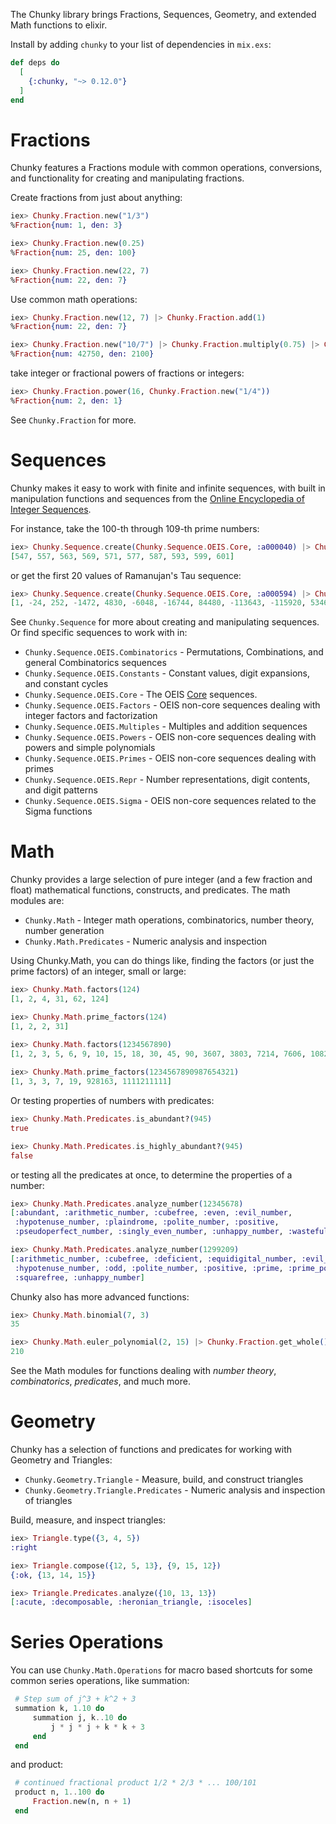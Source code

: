 The Chunky library brings Fractions, Sequences, Geometry, and extended Math functions
to elixir.

Install by adding `chunky` to your list of dependencies in `mix.exs`:

```elixir
def deps do
  [
    {:chunky, "~> 0.12.0"}
  ]
end
```


# Fractions

Chunky features a Fractions module with common operations, conversions, and functionality
for creating and manipulating fractions.

Create fractions from just about anything:

```elixir
iex> Chunky.Fraction.new("1/3")
%Fraction{num: 1, den: 3}

iex> Chunky.Fraction.new(0.25)
%Fraction{num: 25, den: 100}

iex> Chunky.Fraction.new(22, 7)
%Fraction{num: 22, den: 7}
```

Use common math operations:

```elixir
iex> Chunky.Fraction.new(12, 7) |> Chunky.Fraction.add(1)
%Fraction{num: 22, den: 7}

iex> Chunky.Fraction.new("10/7") |> Chunky.Fraction.multiply(0.75) |> Chunky.Fraction.divide("3/57")
%Fraction{num: 42750, den: 2100}
```

take integer or fractional powers of fractions or integers:

```elixir
iex> Chunky.Fraction.power(16, Chunky.Fraction.new("1/4"))
%Fraction{num: 2, den: 1}
```

See `Chunky.Fraction` for more.

# Sequences

Chunky makes it easy to work with finite and infinite sequences, with built in manipulation functions and
sequences from the [Online Encyclopedia of Integer Sequences](https://oeis.org).

For instance, take the 100-th through 109-th prime numbers:

```elixir
iex> Chunky.Sequence.create(Chunky.Sequence.OEIS.Core, :a000040) |> Chunky.Sequence.drop(100) |> Chunky.Sequence.take!(10)
[547, 557, 563, 569, 571, 577, 587, 593, 599, 601]
```

or get the first 20 values of Ramanujan's Tau sequence:

```elixir
iex> Chunky.Sequence.create(Chunky.Sequence.OEIS.Core, :a000594) |> Chunky.Sequence.take!(20)
[1, -24, 252, -1472, 4830, -6048, -16744, 84480, -113643, -115920, 534612, -370944, -577738, 401856, 1217160, 987136, -6905934, 2727432, 10661420, -7109760]
```

See `Chunky.Sequence` for more about creating and manipulating sequences. Or find specific sequences to work with
in:

 - `Chunky.Sequence.OEIS.Combinatorics` - Permutations, Combinations, and general Combinatorics sequences
 - `Chunky.Sequence.OEIS.Constants` - Constant values, digit expansions, and constant cycles
 - `Chunky.Sequence.OEIS.Core` - The OEIS [Core](https://oeis.org/search?q=keyword%3Acore) sequences.
 - `Chunky.Sequence.OEIS.Factors` - OEIS non-core sequences dealing with integer factors and factorization
 - `Chunky.Sequence.OEIS.Multiples` - Multiples and addition sequences
 - `Chunky.Sequence.OEIS.Powers` - OEIS non-core sequences dealing with powers and simple polynomials
 - `Chunky.Sequence.OEIS.Primes` - OEIS non-core sequences dealing with primes
 - `Chunky.Sequence.OEIS.Repr` - Number representations, digit contents, and digit patterns
 - `Chunky.Sequence.OEIS.Sigma` - OEIS non-core sequences related to the Sigma functions


# Math

Chunky provides a large selection of pure integer (and a few fraction and float) mathematical functions, constructs, 
and predicates. The math modules are:

 - `Chunky.Math` - Integer math operations, combinatorics, number theory, number generation
 - `Chunky.Math.Predicates` - Numeric analysis and inspection


Using Chunky.Math, you can do things like, finding the factors (or just the prime factors) of an integer, small or large:

```elixir
iex> Chunky.Math.factors(124)
[1, 2, 4, 31, 62, 124]

iex> Chunky.Math.prime_factors(124)
[1, 2, 2, 31]

iex> Chunky.Math.factors(1234567890)
[1, 2, 3, 5, 6, 9, 10, 15, 18, 30, 45, 90, 3607, 3803, 7214, 7606, 10821, 11409, 18035, 19015, 21642, 22818, 32463, 34227, 36070, 38030, 54105, 57045, 64926, 68454, 108210, 114090, 162315, 171135, 324630, 342270, 13717421, 27434842, 41152263, 68587105, 82304526, 123456789, 137174210, 205761315, 246913578, 411522630, 617283945, 1234567890]
 
iex> Chunky.Math.prime_factors(1234567890987654321)
[1, 3, 3, 7, 19, 928163, 1111211111]
```

Or testing properties of numbers with predicates:

```elixir
iex> Chunky.Math.Predicates.is_abundant?(945)
true

iex> Chunky.Math.Predicates.is_highly_abundant?(945)
false
```

or testing all the predicates at once, to determine the properties of a number:

```elixir
iex> Chunky.Math.Predicates.analyze_number(12345678)
[:abundant, :arithmetic_number, :cubefree, :even, :evil_number,
 :hypotenuse_number, :plaindrome, :polite_number, :positive,
 :pseudoperfect_number, :singly_even_number, :unhappy_number, :wasteful_number]

iex> Chunky.Math.Predicates.analyze_number(1299209)
[:arithmetic_number, :cubefree, :deficient, :equidigital_number, :evil_number,
 :hypotenuse_number, :odd, :polite_number, :positive, :prime, :prime_power,
 :squarefree, :unhappy_number]
```

Chunky also has more advanced functions:

```elixir
iex> Chunky.Math.binomial(7, 3)
35

iex> Chunky.Math.euler_polynomial(2, 15) |> Chunky.Fraction.get_whole()
210
```

See the Math modules for functions dealing with _number theory_, _combinatorics_, _predicates_, and much more.

# Geometry

Chunky has a selection of functions and predicates for working with Geometry and Triangles:

 - `Chunky.Geometry.Triangle` - Measure, build, and construct triangles
 - `Chunky.Geometry.Triangle.Predicates` - Numeric analysis and inspection of triangles

Build, measure, and inspect triangles:

```elixir
iex> Triangle.type({3, 4, 5})
:right

iex> Triangle.compose({12, 5, 13}, {9, 15, 12})
{:ok, {13, 14, 15}}

iex> Triangle.Predicates.analyze({10, 13, 13})
[:acute, :decomposable, :heronian_triangle, :isoceles]
```


# Series Operations

You can use `Chunky.Math.Operations` for macro based shortcuts for some common series operations, like
summation:

```elixir
 # Step sum of j^3 + k^2 + 3
 summation k, 1.10 do
     summation j, k..10 do
         j * j * j + k * k + 3
     end
 end
```

and product:

```elixir
 # continued fractional product 1/2 * 2/3 * ... 100/101
 product n, 1..100 do
     Fraction.new(n, n + 1)
 end
```